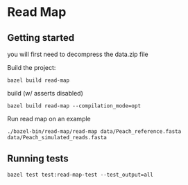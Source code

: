 # Read Map

## Getting started

you will first need to decompress the data.zip file

Build the project:
```
bazel build read-map
```

build (w/ asserts disabled)
```
bazel build read-map --compilation_mode=opt
```


Run read map on an example
```
./bazel-bin/read-map/read-map data/Peach_reference.fasta data/Peach_simulated_reads.fasta
```

## Running tests
```
bazel test test:read-map-test --test_output=all
```